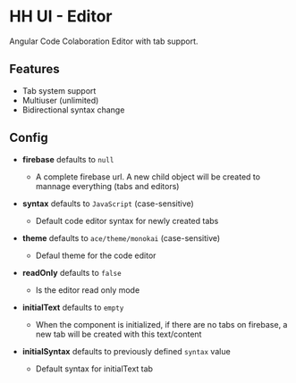 # HH UI - Editor
Angular Code Colaboration Editor with tab support.

## Features
- Tab system support
- Multiuser (unlimited)
- Bidirectional syntax change

## Config

* **firebase** defaults to `null`
	* A complete firebase url. A new child object will be created to mannage everything (tabs and editors)

* **syntax** defaults to `JavaScript` (case-sensitive)
	* Default code editor syntax for newly created tabs

* **theme** defaults to `ace/theme/monokai` (case-sensitive)
	* Defaul theme for the code editor

* **readOnly** defaults to `false`
	* Is the editor read only mode

* **initialText** defaults to `empty`
	* When the component is initialized, if there are no tabs on firebase, a new tab will be created with this text/content

* **initialSyntax** defaults to previously defined `syntax` value
	* Default syntax for initialText tab
